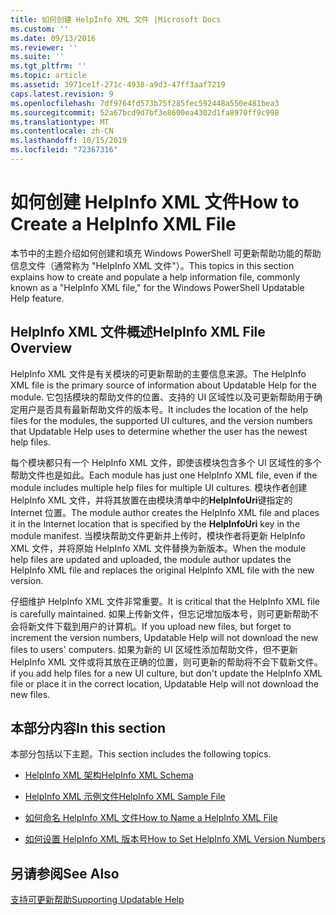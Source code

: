 ```yaml
---
title: 如何创建 HelpInfo XML 文件 |Microsoft Docs
ms.custom: ''
ms.date: 09/13/2016
ms.reviewer: ''
ms.suite: ''
ms.tgt_pltfrm: ''
ms.topic: article
ms.assetid: 3971ce1f-271c-4938-a9d3-47ff3aaf7219
caps.latest.revision: 9
ms.openlocfilehash: 7df9764fd573b75f285fec592448a550e481bea3
ms.sourcegitcommit: 52a67bcd9d7bf3e8600ea4302d1fa8970ff9c998
ms.translationtype: MT
ms.contentlocale: zh-CN
ms.lasthandoff: 10/15/2019
ms.locfileid: "72367316"
---
```

# <a name="how-to-create-a-helpinfo-xml-file"></a><span data-ttu-id="58430-102">如何创建 HelpInfo XML 文件</span><span class="sxs-lookup"><span data-stu-id="58430-102">How to Create a HelpInfo XML File</span></span>

<span data-ttu-id="58430-103">本节中的主题介绍如何创建和填充 Windows PowerShell 可更新帮助功能的帮助信息文件（通常称为 "HelpInfo XML 文件"）。</span><span class="sxs-lookup"><span data-stu-id="58430-103">This topics in this section explains how to create and populate a help information file, commonly known as a "HelpInfo XML file," for the Windows PowerShell Updatable Help feature.</span></span>

## <a name="helpinfo-xml-file-overview"></a><span data-ttu-id="58430-104">HelpInfo XML 文件概述</span><span class="sxs-lookup"><span data-stu-id="58430-104">HelpInfo XML File Overview</span></span>

<span data-ttu-id="58430-105">HelpInfo XML 文件是有关模块的可更新帮助的主要信息来源。</span><span class="sxs-lookup"><span data-stu-id="58430-105">The HelpInfo XML file is the primary source of information about Updatable Help for the module.</span></span> <span data-ttu-id="58430-106">它包括模块的帮助文件的位置、支持的 UI 区域性以及可更新帮助用于确定用户是否具有最新帮助文件的版本号。</span><span class="sxs-lookup"><span data-stu-id="58430-106">It includes the location of the help files for the modules, the supported UI cultures, and the version numbers that Updatable Help uses to determine whether the user has the newest help files.</span></span>

<span data-ttu-id="58430-107">每个模块都只有一个 HelpInfo XML 文件，即使该模块包含多个 UI 区域性的多个帮助文件也是如此。</span><span class="sxs-lookup"><span data-stu-id="58430-107">Each module has just one HelpInfo XML file, even if the module includes multiple help files for multiple UI cultures.</span></span> <span data-ttu-id="58430-108">模块作者创建 HelpInfo XML 文件，并将其放置在由模块清单中的**HelpInfoUri**键指定的 Internet 位置。</span><span class="sxs-lookup"><span data-stu-id="58430-108">The module author creates the HelpInfo XML file and places it in the Internet location that is specified by the **HelpInfoUri** key in the module manifest.</span></span> <span data-ttu-id="58430-109">当模块帮助文件更新并上传时，模块作者将更新 HelpInfo XML 文件，并将原始 HelpInfo XML 文件替换为新版本。</span><span class="sxs-lookup"><span data-stu-id="58430-109">When the module help files are updated and uploaded, the module author updates the HelpInfo XML file and replaces the original HelpInfo XML file with the new version.</span></span>

<span data-ttu-id="58430-110">仔细维护 HelpInfo XML 文件非常重要。</span><span class="sxs-lookup"><span data-stu-id="58430-110">It is critical that the HelpInfo XML file is carefully maintained.</span></span> <span data-ttu-id="58430-111">如果上传新文件，但忘记增加版本号，则可更新帮助不会将新文件下载到用户的计算机。</span><span class="sxs-lookup"><span data-stu-id="58430-111">If you upload new files, but forget to increment the version numbers, Updatable Help will not download the new files to users' computers.</span></span> <span data-ttu-id="58430-112">如果为新的 UI 区域性添加帮助文件，但不更新 HelpInfo XML 文件或将其放在正确的位置，则可更新的帮助将不会下载新文件。</span><span class="sxs-lookup"><span data-stu-id="58430-112">if you add help files for a new UI culture, but don't update the HelpInfo XML file or place it in the correct location, Updatable Help will not download the new files.</span></span>

## <a name="in-this-section"></a><span data-ttu-id="58430-113">本部分内容</span><span class="sxs-lookup"><span data-stu-id="58430-113">In this section</span></span>

<span data-ttu-id="58430-114">本部分包括以下主题。</span><span class="sxs-lookup"><span data-stu-id="58430-114">This section includes the following topics.</span></span>

- [<span data-ttu-id="58430-115">HelpInfo XML 架构</span><span class="sxs-lookup"><span data-stu-id="58430-115">HelpInfo XML Schema</span></span>](./helpinfo-xml-schema.md)

- [<span data-ttu-id="58430-116">HelpInfo XML 示例文件</span><span class="sxs-lookup"><span data-stu-id="58430-116">HelpInfo XML Sample File</span></span>](./helpinfo-xml-sample-file.md)

- [<span data-ttu-id="58430-117">如何命名 HelpInfo XML 文件</span><span class="sxs-lookup"><span data-stu-id="58430-117">How to Name a HelpInfo XML File</span></span>](./how-to-name-a-helpinfo-xml-file.md)

- [<span data-ttu-id="58430-118">如何设置 HelpInfo XML 版本号</span><span class="sxs-lookup"><span data-stu-id="58430-118">How to Set HelpInfo XML Version Numbers</span></span>](./how-to-set-helpinfo-xml-version-numbers.md)

## <a name="see-also"></a><span data-ttu-id="58430-119">另请参阅</span><span class="sxs-lookup"><span data-stu-id="58430-119">See Also</span></span>

[<span data-ttu-id="58430-120">支持可更新帮助</span><span class="sxs-lookup"><span data-stu-id="58430-120">Supporting Updatable Help</span></span>](./supporting-updatable-help.md)